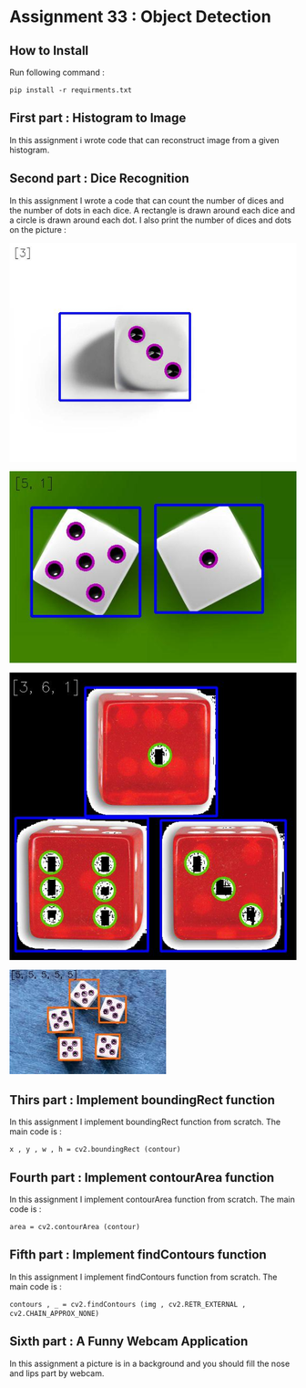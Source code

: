 # Assignment 33 : Object Detection

## How to Install
Run following command :
```
pip install -r requirments.txt
```

## First part : Histogram to Image
In this assignment i wrote code that can reconstruct image from a given histogram.

## Second part : Dice Recognition
In this assignment I wrote a code that can count the number of dices and the number of dots in each dice.
A rectangle is drawn around each dice and a circle is drawn around each dot. I also print the number of dices and dots on the picture :

![alt text](outputs/output_2_1D.jpg)

![alt text](outputs/output_2_2D.jpg)

![alt text](outputs/output_2_3D.jpg)

![alt text](outputs/output_2_5D.jpg)

## Thirs part : Implement boundingRect function
In this assignment I implement boundingRect function from scratch. The main code is :
```
x , y , w , h = cv2.boundingRect (contour)
```

## Fourth part : Implement contourArea function
In this assignment I implement contourArea function from scratch. The main code is :
```
area = cv2.contourArea (contour)
```

## Fifth part : Implement findContours function
In this assignment I implement findContours function from scratch. The main code is :
```
contours , _ = cv2.findContours (img , cv2.RETR_EXTERNAL , cv2.CHAIN_APPROX_NONE)
```

## Sixth part : A Funny Webcam Application
In this assignment a picture is in a background and you should fill the nose and lips part by webcam.
